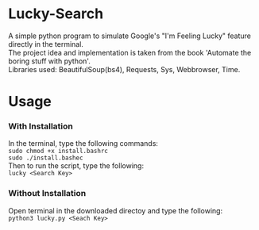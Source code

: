 # Lucky-Search
A simple python program to simulate Google's "I'm Feeling Lucky" feature directly in the terminal.  
The project idea and implementation is taken from the book 'Automate the boring stuff with python'.  
Libraries used: BeautifulSoup(bs4), Requests, Sys, Webbrowser, Time.    

# Usage
### With Installation
In the terminal, type the following commands:  
`sudo chmod +x install.bashrc`  
`sudo ./install.bashec`  
Then to run the script, type the following:  
`lucky <Search Key>`  
  
### Without Installation  
Open terminal in the downloaded directoy and type the following:  
`python3 lucky.py <Seach Key>`

